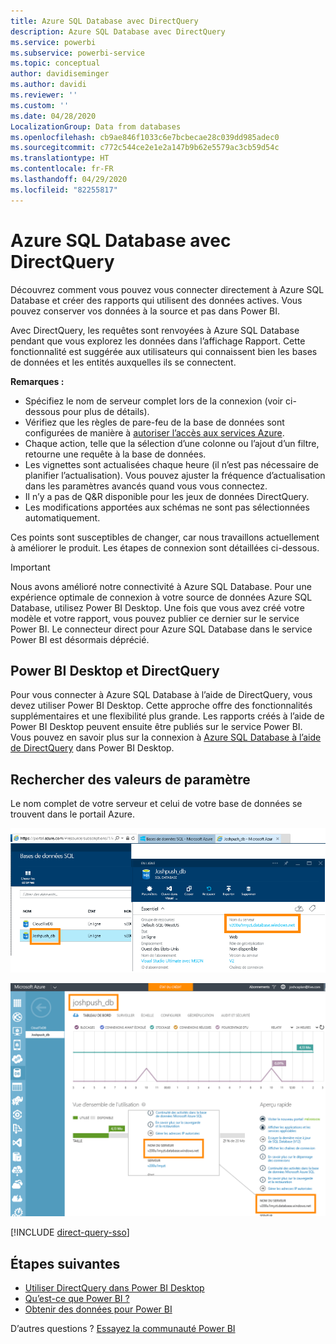 ```yaml
---
title: Azure SQL Database avec DirectQuery
description: Azure SQL Database avec DirectQuery
ms.service: powerbi
ms.subservice: powerbi-service
ms.topic: conceptual
author: davidiseminger
ms.author: davidi
ms.reviewer: ''
ms.custom: ''
ms.date: 04/28/2020
LocalizationGroup: Data from databases
ms.openlocfilehash: cb9ae846f1033c6e7bcbecae28c039dd985adec0
ms.sourcegitcommit: c772c544ce2e1e2a147b9b62e5579ac3cb59d54c
ms.translationtype: HT
ms.contentlocale: fr-FR
ms.lasthandoff: 04/29/2020
ms.locfileid: "82255817"
---
```

# <a name="azure-sql-database-with-directquery"></a>Azure SQL Database avec DirectQuery

Découvrez comment vous pouvez vous connecter directement à Azure SQL Database et créer des rapports qui utilisent des données actives. Vous pouvez conserver vos données à la source et pas dans Power BI.

Avec DirectQuery, les requêtes sont renvoyées à Azure SQL Database pendant que vous explorez les données dans l’affichage Rapport. Cette fonctionnalité est suggérée aux utilisateurs qui connaissent bien les bases de données et les entités auxquelles ils se connectent.

**Remarques :**

* Spécifiez le nom de serveur complet lors de la connexion (voir ci-dessous pour plus de détails).
* Vérifiez que les règles de pare-feu de la base de données sont configurées de manière à [autoriser l’accès aux services Azure](https://docs.microsoft.com/azure/sql-database/sql-database-networkaccess-overview#allow-azure-services).
* Chaque action, telle que la sélection d’une colonne ou l’ajout d’un filtre, retourne une requête à la base de données.
* Les vignettes sont actualisées chaque heure (il n’est pas nécessaire de planifier l’actualisation). Vous pouvez ajuster la fréquence d’actualisation dans les paramètres avancés quand vous vous connectez.
* Il n’y a pas de Q&R disponible pour les jeux de données DirectQuery.
* Les modifications apportées aux schémas ne sont pas sélectionnées automatiquement.

Ces points sont susceptibles de changer, car nous travaillons actuellement à améliorer le produit. Les étapes de connexion sont détaillées ci-dessous.

> [!Important]
> Nous avons amélioré notre connectivité à Azure SQL Database.  Pour une expérience optimale de connexion à votre source de données Azure SQL Database, utilisez Power BI Desktop.  Une fois que vous avez créé votre modèle et votre rapport, vous pouvez publier ce dernier sur le service Power BI.  Le connecteur direct pour Azure SQL Database dans le service Power BI est désormais déprécié.

## <a name="power-bi-desktop-and-directquery"></a>Power BI Desktop et DirectQuery

Pour vous connecter à Azure SQL Database à l’aide de DirectQuery, vous devez utiliser Power BI Desktop. Cette approche offre des fonctionnalités supplémentaires et une flexibilité plus grande. Les rapports créés à l’aide de Power BI Desktop peuvent ensuite être publiés sur le service Power BI. Vous pouvez en savoir plus sur la connexion à [Azure SQL Database à l’aide de DirectQuery](desktop-use-directquery.md) dans Power BI Desktop.

## <a name="find-parameter-values"></a>Rechercher des valeurs de paramètre

Le nom complet de votre serveur et celui de votre base de données se trouvent dans le portail Azure.

![Nouvelle mise à jour du portail Azure](media/service-azure-sql-database-with-direct-connect/azureportnew_update.png)

![Mise à jour du portail Azure](media/service-azure-sql-database-with-direct-connect/azureportal_update.png)

[!INCLUDE [direct-query-sso](includes/direct-query-sso.md)]

## <a name="next-steps"></a>Étapes suivantes

* [Utiliser DirectQuery dans Power BI Desktop](desktop-use-directquery.md)  
* [Qu’est-ce que Power BI ?](fundamentals/power-bi-overview.md)  
* [Obtenir des données pour Power BI](service-get-data.md)  

D’autres questions ? [Essayez la communauté Power BI](https://community.powerbi.com/)
